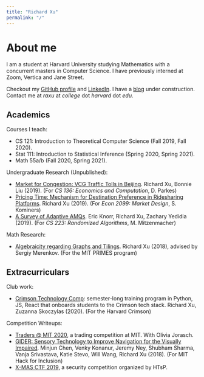 ```yaml
---
title: "Richard Xu"
permalink: "/"
---
```

# About me

I am a student at Harvard University studying Mathematics with a concurrent masters in Computer Science. I have previously interned at Zoom, Vertica and Jane Street.

Checkout my [GitHub profile](https://github.com/rxu18) and [LinkedIn](https://www.linkedin.com/in/richard-xu-07bb22b1/). I have a [blog](https://www.bccalculus.com) under construction. Contact me at *raxu* at *college* dot *harvard* dot *edu*.

## Academics
Courses I teach:
- CS 121: Introduction to Theoretical Computer Science (Fall 2019, Fall 2020).
- Stat 111: Introduction to Statistical Inference (Spring 2020, Spring 2021).
- Math 55a/b (Fall 2020, Spring 2021).

Undergraduate Research (Unpublished):
- [Market for Congestion: VCG Traffic Tolls in Beijing](https://rxu18.github.io/Papers/Market%20for%20Congestion.pdf). Richard Xu, Bonnie Liu (2019). (For *CS 136: Economics and Computation*, D. Parkes)
- [Pricing Time: Mechanism for Destination Preference in Ridesharing Platforms](https://rxu18.github.io/Papers/Pricing%20Time.pdf). Richard Xu (2019). (For *Econ 2099: Market Design*, S. Kominers)
- [A Survey of Adaptive AMQs](https://rxu18.github.io/Papers/Adaptive%20AMQ.pdf). Eric Knorr, Richard Xu, Zachary Yedidia (2019). (For *CS 223: Randomized Algorithms*, M. Mitzenmacher)

Math Research:
- [Algebraicity regarding Graphs and Tilings](https://math.mit.edu/research/highschool/primes/materials/2017/Xu.pdf). Richard Xu (2018), advised by Sergiy Merenkov. (For the MIT PRIMES program)

## Extracurriculars
Club work:
- [Crimson Technology Comp](https://github.com/crimtech/crimtech-comp-f20): semester-long training program in Python, JS, React that onboards students to the Crimson tech stack. Richard Xu, Zuzanna Skoczylas (2020). (For the Harvard Crimson)

Competition Writeups:
- [Traders @ MIT 2020](/comp/tamit), a trading competition at MIT. With Olivia Jorasch.
- [GIDER: Sensory Technology to Improve Navigation for the Visually Impaired](http://rxu18.github.io/Papers/Gider.pdf). Minjun Chen, Venky Konanur, Jeremy Ney, Shubham Sharma, Vanja Srivastava, Katie Stevo, Will Wang, Richard Xu (2018). (For MIT Hack for Inclusion)
- [X-MAS CTF 2019](/ctf/xmas), a security competition organized by HTsP.
